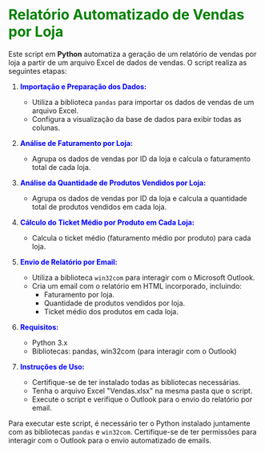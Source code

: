# <span style="color:green">Relatório Automatizado de Vendas por Loja</span>

Este script em **Python** automatiza a geração de um relatório de vendas por loja a partir de um arquivo Excel de dados de vendas. O script realiza as seguintes etapas:

1. <span style="color:blue">**Importação e Preparação dos Dados:**</span>
   - Utiliza a biblioteca `pandas` para importar os dados de vendas de um arquivo Excel.
   - Configura a visualização da base de dados para exibir todas as colunas.

2. <span style="color:blue">**Análise de Faturamento por Loja:**</span>
   - Agrupa os dados de vendas por ID da loja e calcula o faturamento total de cada loja.

3. <span style="color:blue">**Análise da Quantidade de Produtos Vendidos por Loja:**</span>
   - Agrupa os dados de vendas por ID da loja e calcula a quantidade total de produtos vendidos em cada loja.

4. <span style="color:blue">**Cálculo do Ticket Médio por Produto em Cada Loja:**</span>
   - Calcula o ticket médio (faturamento médio por produto) para cada loja.

5. <span style="color:blue">**Envio de Relatório por Email:**</span>
   - Utiliza a biblioteca `win32com` para interagir com o Microsoft Outlook.
   - Cria um email com o relatório em HTML incorporado, incluindo:
     - Faturamento por loja.
     - Quantidade de produtos vendidos por loja.
     - Ticket médio dos produtos em cada loja.

6. <span style="color:blue">**Requisitos:**</span>
   - Python 3.x
   - Bibliotecas: pandas, win32com (para interagir com o Outlook)

7. <span style="color:blue">**Instruções de Uso:**</span>
   - Certifique-se de ter instalado todas as bibliotecas necessárias.
   - Tenha o arquivo Excel "Vendas.xlsx" na mesma pasta que o script.
   - Execute o script e verifique o Outlook para o envio do relatório por email.

Para executar este script, é necessário ter o Python instalado juntamente com as bibliotecas `pandas` e `win32com`. Certifique-se de ter permissões para interagir com o Outlook para o envio automatizado de emails.
